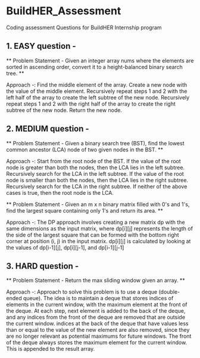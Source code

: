 # BuildHER_Assessment
Coding assessment Questions for BuildHER Internship program

 ## 1. EASY question -
 
  ** Problem Statement - Given an integer array nums where the elements are sorted in ascending order, convert it to a height-balanced binary search tree. **
  
  Approach -:
     Find the middle element of the array.
     Create a new node with the value of the middle element.
     Recursively repeat steps 1 and 2 with the left half of the array to create the left subtree of the new node.
     Recursively repeat steps 1 and 2 with the right half of the array to create the right subtree of the new node.
     Return the new node.
  

 ## 2. MEDIUM question -
 
   ** Problem Statement - Given a binary search tree (BST), find the lowest common ancestor (LCA) node of two given nodes in the BST. **
   
   Approach -:
      Start from the root node of the BST.
      If the value of the root node is greater than both the nodes, then the LCA lies in the left subtree. Recursively search for the LCA in the left subtree.
      If the value of the root node is smaller than both the nodes, then the LCA lies in the right subtree. Recursively search for the LCA in the right subtree.
      If neither of the above cases is true, then the root node is the LCA.
   
   
   ** Problem Statement - Given an m x n binary matrix filled with 0's and 1's, find the largest square containing only 1's and return its area. **
   
   Approach -:
   The DP approach involves creating a new matrix dp with the same dimensions as the input matrix, where dp[i][j] represents the length of the side of the largest square    that can be formed with the bottom right corner at position (i, j) in the input matrix. dp[i][j] is calculated by looking at the values of dp[i-1][j], dp[i][j-1], and    dp[i-1][j-1]
   

 ## 3. HARD question -
   
   ** Problem Statement - Return the max sliding window given an array. **
   
   Approach -:
   Approach to solve this problem is to use a deque (double-ended queue).
   The idea is to maintain a deque that stores indices of elements in the current window, with the maximum element at the front of the deque. At each step, next element is added to the back of the deque, and any indices from the front of the deque are removed that are outside the current window. indices at the back of the deque that have values less than or equal to the value of the new element are also removed, since they are no longer relevant as potential maximums for future windows.
   The front of the deque always stores the maximum element for the current window. This is appended to the result array.
